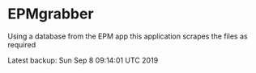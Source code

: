 # EPMgrabber
Using a database from the EPM app this application scrapes the files as required


Latest backup: Sun Sep 8 09:14:01 UTC 2019
